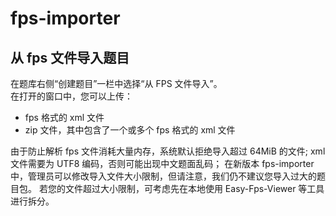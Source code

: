 # fps-importer

## 从 fps 文件导入题目

在题库右侧“创建题目”一栏中选择“从 FPS 文件导入”。  
在打开的窗口中，您可以上传：

- fps 格式的 xml 文件
- zip 文件，其中包含了一个或多个 fps 格式的 xml 文件

由于防止解析 fps 文件消耗大量内存，系统默认拒绝导入超过 64MiB 的文件;
xml 文件需要为 UTF8 编码，否则可能出现中文题面乱码；
在新版本 fps-importer 中，管理员可以修改导入文件大小限制，但请注意，我们仍不建议您导入过大的题目包。 
若您的文件超过大小限制，可考虑先在本地使用 Easy-Fps-Viewer 等工具进行拆分。
